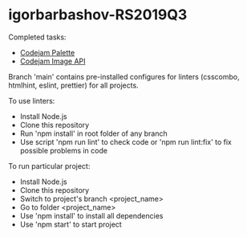 # igorbarbashov-RS2019Q3

Completed tasks:
- [Codejam Palette](https://github.com/IgorBarbashov/rss-codejams-2019-q3/tree/master/codejam-image-api)
- [Codejam Image API](https://github.com/IgorBarbashov/rss-codejams-2019-q3/tree/master/codejam-palette)


Branch 'main' contains pre-installed configures for linters (csscombo, htmlhint, eslint, prettier) for all projects.

To use linters:

- Install Node.js
- Clone this repository
- Run 'npm install' in root folder of any branch
- Use script 'npm run lint' to check code or 'npm run lint:fix' to fix possible problems in code

To run particular project:

- Install Node.js
- Clone this repository
- Switch to project's branch <project_name>
- Go to folder <project_name>
- Use 'npm install' to install all dependencies
- Use 'npm start' to start project

